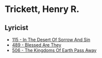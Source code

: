 # Trickett, Henry R.

## Lyricist

- [115 - In The Desert Of Sorrow And Sin](/hymns/115.md)
- [489 - Blessed Are They](/hymns/489.md)
- [506 - The Kingdoms Of Earth Pass Away](/hymns/506.md)

